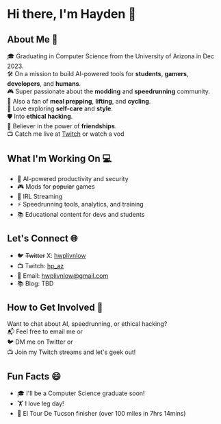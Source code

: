 # Hi there, I'm Hayden 🌟

## About Me 🚀

🎓 Graduating in Computer Science from the University of Arizona in Dec 2023.  
🛠️ On a mission to build AI-powered tools for **students**, **gamers**, **developers**, and **humans**.  
🎮 Super passionate about the **modding** and **speedrunning** community.  
🍱 Also a fan of **meal prepping**, **lifting**, and **cycling**.  
👔 Love exploring **self-care** and **style**.  
🛡️ Into **ethical hacking**.  
👫 Believer in the power of **friendships**.  
📺 Catch me live at [Twitch](https://twitch.tv/hp_az) or watch a vod

## What I'm Working On 💻

- 🔐 AI-powered productivity and security
- 🎮 Mods for ~~popular~~ games
- 🚶 IRL Streaming
- ⚡ Speedrunning tools, analytics, and training
- 📚 Educational content for devs and students

## Let's Connect 🌐

- 🐦 ~~Twitter~~ X: [hwplivnlow](https://twitter.com/hwplivnlow)
- 📺 Twitch: [hp_az](https://twitch.tv/hp_az)
- 📧 Email: hwplivnlow@gmail.com
- 📚 Blog: TBD

## How to Get Involved 🤝

Want to chat about AI, speedrunning, or ethical hacking?  
📬 Feel free to email me or  
🐦 DM me on Twitter or  
📺 Join my Twitch streams and let's geek out!

## Fun Facts 😄

- 🎓 I'll be a Computer Science graduate soon!
- 🏋️ I love leg day!
- 🚴 El Tour De Tucson finisher (over 100 miles in 7hrs 14mins)
